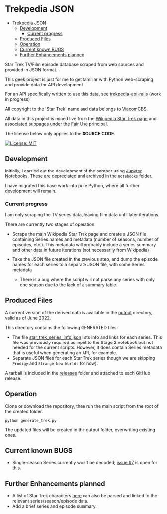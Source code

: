 # Trekpedia JSON

<!-- TOC start -->
- [Trekpedia JSON](#trekpedia-json)
  - [Development](#development)
    - [Current progress](#current-progress)
  - [Produced Files](#produced-files)
  - [Operation](#operation)
  - [Current known BUGS](#current-known-bugs)
  - [Further Enhancements planned](#further-enhancements-planned)
<!-- TOC end -->

Star Trek TV/Film episode database scraped from web sources and provided in JSON
format.

This geek project is just for me to get familiar with Python web-scraping and
provide data for API development.

For an API specifically written to use this data, see
[trekpedia-api-rails][trekpedia-api-rails] (work in progress)

All copyright to the 'Star Trek' name and data belongs to
[ViacomCBS][viacomcbs].

All data in this project is mined live from the [Wikipedia Star Trek page][wst]
and associated subpages under the [Fair Use][fup] principal.

The license below only applies to the **SOURCE CODE**.

[![License: MIT](https://img.shields.io/badge/License-MIT-yellow.svg)](https://opensource.org/licenses/MIT)

## Development

Initially, I carried out the development of the scraper using [Jupyter
Notebooks][jupyter]. These are depreciated and archived in the `notebooks`
folder.

I have migrated this base work into pure Python, where all further development
will remain.

### Current progress

I am only scraping the TV series data, leaving film data until later iterations.

There are currently two stages of operation:

- Scrape the main Wikipedia Star Trek page and create a JSON file containing
  Series names and metadata (number of seasons, number of episodes, etc.). This
  metadata will probably include a series summary and other data in future
  iterations (not necessarily from Wikipedia)

- Take the JSON file created in the previous step, and dump the episode names
  for each series to a separate JSON file, with some Series metadata
  - There is a bug where the script will not parse any series with only one
    season due to the lack of a summary table.

## Produced Files

A current version of the derived data is available in the [output](output)
directory, valid as of June 2022.

This directory contains the following GENERATED files:

- The file [star_trek_series_info.json](output/star_trek_series_info.json) lists
  info and links for each series. This file was previously required as input to
  the Stage 2 notebook but not needed for the current scripts. However,
  it does contain Series metadata that is useful when generating an API, for
  example.
- Separate JSON files for each Star Trek series though we are skipping `Prodigy`
  and `Strange New Worlds` for now).

A tarball is included in the [releases](releases) folder and attached to each
GitHub release.

## Operation

Clone or download the repository, then run the main script from the root of the
created folder.

```python
python generate_trek.py
```

The updated files will be created in the output folder, overwriting existing
ones.

## Current known BUGS

- Single-season Series currently won't be decoded; [issue #7][i7] is open for
  this.

## Further Enhancements planned

- A list of Star Trek characters [here][st-char] can also be parsed and linked
to the relevant series/season/episode data.
- Add a brief series and episode summary.

[viacomcbs]:https://www.viacomcbs.com
[wst]: https://en.wikipedia.org/wiki/Star_Trek
[st-char]: https://en.wikipedia.org/wiki/List_of_Star_Trek_characters
[fup]: https://en.wikipedia.org/wiki/Fair_use#Text_and_data_mining
[jupyter]: https://jupyter.org/
[trekpedia-api-rails]: https://github.com/gnramsay/trekpedia-api-rails

[i7]: https://github.com/gnramsay/trekpedia/issues/7
